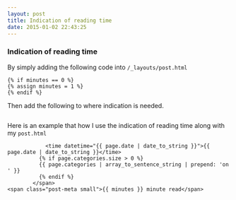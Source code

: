 ```yaml
---
layout: post
title: Indication of reading time
date: 2015-01-02 22:43:25
---
```


### Indication of reading time

By simply adding the following code into `/_layouts/post.html`

```{% assign minutes = content | number_of_words | divided_by: 180 %}
{% if minutes == 0 %}
{% assign minutes = 1 %}
{% endif %} 
```

Then add the following to where indication is needed.

```<span class="post-meta small">{{ minutes }} minute read</span>
```

Here is an example that how I use the indication of reading time along with my `post.html`

```<span class="post-meta">
        	<time datetime="{{ page.date | date_to_string }}">{{ page.date | date_to_string }}</time>
          {% if page.categories.size > 0 %}
          {{ page.categories | array_to_sentence_string | prepend: 'on ' }}
          {% endif %}
        </span>
<span class="post-meta small">{{ minutes }} minute read</span>
```
